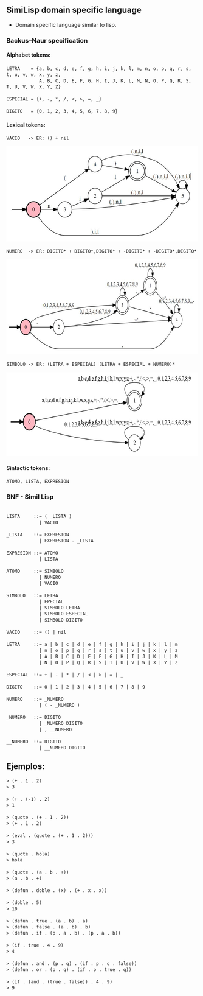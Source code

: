 <!---
pre {
  -moz-tab-size: 4;
  tab-size: 4;
}
-->
## SimiLisp domain specific language

- Domain specific language similar to lisp.

### Backus–Naur specification

#### Alphabet tokens:
```
LETRA    = {a, b, c, d, e, f, g, h, i, j, k, l, m, n, o, p, q, r, s, t, u, v, w, x, y, z, 
            A, B, C, D, E, F, G, H, I, J, K, L, M, N, O, P, Q, R, S, T, U, V, W, X, Y, Z}

ESPECIAL = {+, -, *, /, <, >, =, _}

DIGITO   = {0, 1, 2, 3, 4, 5, 6, 7, 8, 9}
```

#### Lexical tokens:
<!---
NUMERO  -> ER: -?[0-9]*(,[0-9]*)?
(0+1+2+3+4+5+6+7+8+9)(0+1+2+3+4+5+6+7+8+9)*+((0+1+2+3+4+5+6+7+8+9)(0+1+2+3+4+5+6+7+8+9)*,(0+1+2+3+4+5+6+7+8+9)*)+(-(0+1+2+3+4+5+6+7+8+9)(0+1+2+3+4+5+6+7+8+9)*)+(-(0+1+2+3+4+5+6+7+8+9)(0+1+2+3+4+5+6+7+8+9)*,(0+1+2+3+4+5+6+7+8+9)*)

SIMBOLO -> ER: [a-zA-Z][\+\-\*\/\<\>\=\_][a-zA-Z]*[\+\-\*\/\<\>\=\_]*[0-9]*
((a+b+c+d+e+f+g+h+i+j+k+l+m+n+o+p+q+r+s+t+u+v+w+x+y+z+A+B+C+D+E+F+G+H+I+J+K+L+M+N+O+P+Q+R+S+T+U+V+W+X+Y+Z)+(\++\*+/+<+>+=+_))((a+b+c+d+e+f+g+h+i+j+k+l+m+n+o+p+q+r+s+t+u+v+w+x+y+z+A+B+C+D+E+F+G+H+I+J+K+L+M+N+O+P+Q+R+S+T+U+V+W+X+Y+Z)+(\++\*+/+<+>+=+_)+(0+1+2+3+4+5+6+7+8+9))*
((a+b+c+d+e+f+g+h+i+j+k+l+w+x+y+z)+(\++-+\*+/+<+>+=+_))((a+b+c+d+e+f+g+h+i+j+k+l+w+x+y+z)+(\++-+\*+/+<+>+=+_)+(0+1+2+3+4+5+6+7+8+9))*
(a+b+c+d+e+f+g+h+i+j+k+l+w+x+y+z+\++-+\*+/+<+>+=+_)(a+b+c+d+e+f+g+h+i+j+k+l+w+x+y+z+\++-+\*+/+<+>+=+_+0+1+2+3+4+5+6+7+8+9)*
(\++-+\*+/+<+>+=+_)
(a+b+c+d+e+f+g+h+i+j+k+l+m+n+o+p+q+r+s+t+u+v+w+x+y+z+A+B+C+D+E+F+G+H+I+J+K+L+M+N+O+P+Q+R+S+T+U+V+W+X+Y+Z)
-->

```
VACIO   -> ER: () + nil
```
<!--![](02-Scanner/img/afd-vacio.jpg)-->
<img src="02-Scanner/img/afd-vacio.jpg" height="250">

```
NUMERO  -> ER: DIGITO* + DIGITO*,DIGITO* + -DIGITO* + -DIGITO*,DIGITO*
```
<!--![](02-Scanner/img/afd-numero.JPG)-->
<img src="02-Scanner/img/afd-numero.JPG" height="250">

```
SIMBOLO -> ER: (LETRA + ESPECIAL) (LETRA + ESPECIAL + NUMERO)*
```
<!--![](02-Scanner/img/afd-simbolo.jpg)-->
<img src="02-Scanner/img/afd-simbolo.jpg" height="220">

#### Sintactic tokens:
```
ATOMO, LISTA, EXPRESION
```

### BNF - Simil Lisp

```bnf

LISTA     ::= ( _LISTA )
            | VACIO
          
_LISTA    ::= EXPRESION
            | EXPRESION . _LISTA

EXPRESION ::= ATOMO
            | LISTA

ATOMO     ::= SIMBOLO
            | NUMERO
            | VACIO
          
SIMBOLO   ::= LETRA
            | EPECIAL
            | SIMBOLO LETRA
            | SIMBOLO ESPECIAL
            | SIMBOLO DIGITO
     
VACIO     ::= () | nil

LETRA     ::= a | b | c | d | e | f | g | h | i | j | k | l | m 
            | n | o | p | q | r | s | t | u | v | w | x | y | z
            | A | B | C | D | E | F | G | H | I | J | K | L | M 
            | N | O | P | Q | R | S | T | U | V | W | X | Y | Z
            
ESPECIAL  ::= + | - | * | / | < | > | = | _
            
DIGITO    ::= 0 | 1 | 2 | 3 | 4 | 5 | 6 | 7 | 8 | 9

NUMERO    ::= _NUMERO
            | ( - _NUMERO )
          
_NUMERO   ::= DIGITO
            | _NUMERO DIGITO
            | , __NUMERO

__NUMERO  ::= DIGITO
            | __NUMERO DIGITO

```

## Ejemplos:

```common-lisp
> (+ . 1 . 2)
> 3

> (+ . (-1) . 2)
> 1

> (quote . (+ . 1 . 2))
> (+ . 1 . 2)

> (eval . (quote . (+ . 1 . 2)))
> 3

> (quote . hola)
> hola

> (quote . (a . b . +))
> (a . b . +)

> (defun . doble . (x) . (+ . x . x))

> (doble . 5)
> 10

> (defun . true . (a . b) . a)
> (defun . false . (a . b) . b)         
> (defun . if . (p . a . b) . (p . a . b))

> (if . true . 4 . 9)
> 4          

> (defun . and . (p . q) . (if . p . q . false))
> (defun . or . (p . q) . (if . p . true . q))

> (if . (and . (true . false)) . 4 . 9)
> 9     
```

  
